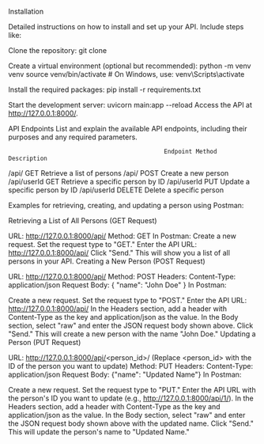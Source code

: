 Installation

Detailed instructions on how to install and set up your API. Include steps like:

Clone the repository: git clone 

Create a virtual environment (optional but recommended): python -m venv venv source venv/bin/activate # On Windows, use: venv\Scripts\activate

Install the required packages: pip install -r requirements.txt


Start the development server: uvicorn main:app --reload Access the API at http://127.0.0.1:8000/.


API Endpoints List and explain the available API endpoints, including their purposes and any required parameters.

                                                Endpoint Method Description

/api/ GET Retrieve a list of persons /api/ POST Create a new person /api/userId GET Retrieve a specific person by ID /api/userId PUT Update a specific person by ID /api/userId DELETE Delete a specific person

Examples for retrieving, creating, and updating a person using Postman:

Retrieving a List of All Persons (GET Request)

URL: http://127.0.0.1:8000/api/
Method: GET In Postman:
Create a new request.
Set the request type to "GET."
Enter the API URL: http://127.0.0.1:8000/api/
Click "Send." This will show you a list of all persons in your API.
Creating a New Person (POST Request)

URL: http://127.0.0.1:8000/api/
Method: POST
Headers: Content-Type: application/json
Request Body: { "name": "John Doe" }
In Postman:

Create a new request.
Set the request type to "POST."
Enter the API URL: http://127.0.0.1:8000/api/
In the Headers section, add a header with Content-Type as the key and application/json as the value.
In the Body section, select "raw" and enter the JSON request body shown above.
Click "Send." This will create a new person with the name "John Doe."
Updating a Person (PUT Request)

URL: http://127.0.0.1:8000/api/<person_id>/ (Replace <person_id> with the ID of the person you want to update)
Method: PUT
Headers: Content-Type: application/json
Request Body: {"name": "Updated Name"}
In Postman:

Create a new request.
Set the request type to "PUT."
Enter the API URL with the person's ID you want to update (e.g., http://127.0.0.1:8000/api/1/).
In the Headers section, add a header with Content-Type as the key and application/json as the value.
In the Body section, select "raw" and enter the JSON request body shown above with the updated name.
Click "Send." This will update the person's name to "Updated Name."